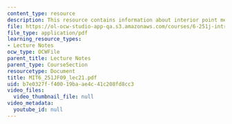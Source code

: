 ```yaml
---
content_type: resource
description: This resource contains information about interior point methods II.
file: https://ol-ocw-studio-app-qa.s3.amazonaws.com/courses/6-251j-introduction-to-mathematical-programming-fall-2009/b7e0327ff40019baae4c41c208fd8cc3_MIT6_251JF09_lec21.pdf
file_type: application/pdf
learning_resource_types:
- Lecture Notes
ocw_type: OCWFile
parent_title: Lecture Notes
parent_type: CourseSection
resourcetype: Document
title: MIT6_251JF09_lec21.pdf
uid: b7e0327f-f400-19ba-ae4c-41c208fd8cc3
video_files:
  video_thumbnail_file: null
video_metadata:
  youtube_id: null
---
```

